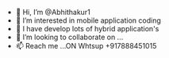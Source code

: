 - 👋 Hi, I’m @Abhithakur1
- 👀 I’m interested in mobile application coding
- 🌱 I have develop lots of hybrid application's 
- 💞️ I’m looking to collaborate on ...
- 📫  Reach me ...ON Whtsup +917888451015

<!---
Abhithakur1/Abhithakur1 is a ✨ special ✨ repository because its `README.md` (this file) appears on your GitHub profile.
You can click the Preview link to take a look at your changes.
--->
